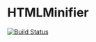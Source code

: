 # HTMLMinifier

[![Build Status](https://travis-ci.org/jason2506/HTMLMinifier.png)](http://travis-ci.org/jason2506/HTMLMinifier)
